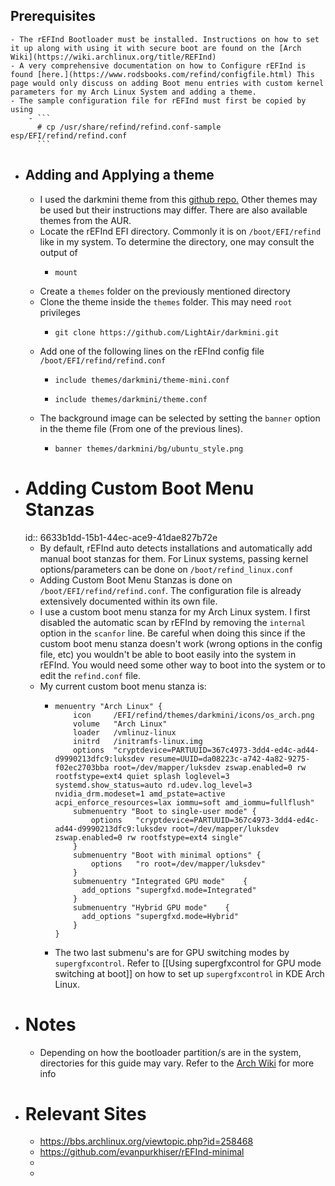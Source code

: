 ## Prerequisites
	- The rEFInd Bootloader must be installed. Instructions on how to set it up along with using it with secure boot are found on the [Arch Wiki](https://wiki.archlinux.org/title/REFInd)
	- A very comprehensive documentation on how to Configure rEFInd is found [here.](https://www.rodsbooks.com/refind/configfile.html) This page would only discuss on adding Boot menu entries with custom kernel parameters for my Arch Linux System and adding a theme.
	- The sample configuration file for rEFInd must first be copied by using
		- ```
		  #	cp /usr/share/refind/refind.conf-sample esp/EFI/refind/refind.conf
		  ```
- ## Adding and Applying a theme
	- I used the darkmini theme from this [github repo.](https://github.com/LightAir/darkmini) Other themes may be used but their instructions may differ. There are also available themes from the AUR.
	- Locate the rEFInd EFI directory. Commonly it is on `/boot/EFI/refind` like in my system. To determine the directory, one may consult the output of
		- ```
		  mount
		  ```
	- Create a `themes` folder on the previously mentioned directory
	- Clone the theme inside the `themes` folder. This may need `root` privileges
		- ```
		  git clone https://github.com/LightAir/darkmini.git
		  ```
	- Add one of the following lines on the rEFInd config file `/boot/EFI/refind/refind.conf`
		- ```
		  include themes/darkmini/theme-mini.conf
		  ```
		- ```
		  include themes/darkmini/theme.conf
		  ```
	- The background image can be selected by setting the `banner` option in the theme file (From one of the previous lines).
		- ```
		  banner themes/darkmini/bg/ubuntu_style.png  
		  ```
- # Adding Custom Boot Menu Stanzas
  id:: 6633b1dd-15b1-44ec-ace9-41dae827b72e
	- By default, rEFInd auto detects installations and automatically add manual boot stanzas for them. For Linux systems, passing kernel options/parameters can be done on `/boot/refind_linux.conf`
	- Adding Custom Boot Menu Stanzas is done on `/boot/EFI/refind/refind.conf`. The configuration file is already extensively documented within its own file.
	- I use a custom boot menu stanza for my Arch Linux system. I first disabled the automatic scan by rEFInd by removing the `internal` option in the `scanfor` line. Be careful when doing this since if the custom boot menu stanza doesn't work (wrong options in the config file, etc) you wouldn't be able to boot easily into the system in rEFInd. You would need some other way to boot into the system or to edit the `refind.conf` file.
	- My current custom boot menu stanza is:
		- ```
		  menuentry "Arch Linux" {
		      icon     /EFI/refind/themes/darkmini/icons/os_arch.png
		      volume   "Arch Linux"
		      loader   /vmlinuz-linux
		      initrd   /initramfs-linux.img
		      options  "cryptdevice=PARTUUID=367c4973-3dd4-ed4c-ad44-d9990213dfc9:luksdev resume=UUID=da08223c-a742-4a82-9275-f02ec2703bba root=/dev/mapper/luksdev zswap.enabled=0 rw rootfstype=ext4 quiet splash loglevel=3 systemd.show_status=auto rd.udev.log_level=3 nvidia_drm.modeset=1 amd_pstate=active acpi_enforce_resources=lax iommu=soft amd_iommu=fullflush"
		      submenuentry "Boot to single-user mode" {
		          options	"cryptdevice=PARTUUID=367c4973-3dd4-ed4c-ad44-d9990213dfc9:luksdev root=/dev/mapper/luksdev zswap.enabled=0 rw rootfstype=ext4 single"
		      }
		      submenuentry "Boot with minimal options" {
		          options	"ro root=/dev/mapper/luksdev"
		      }
		      submenuentry "Integrated GPU mode"	{
		     	add_options "supergfxd.mode=Integrated"
		      }
		      submenuentry "Hybrid GPU mode"	{
		     	add_options "supergfxd.mode=Hybrid"
		      }
		  }
		  ```
		- The two last submenu's are for GPU switching modes by `supergfxcontrol`. Refer to [[Using supergfxcontrol for GPU mode switching at boot]] on how to set up `supergfxcontrol` in KDE Arch Linux.
- # Notes
	- Depending on how the bootloader partition/s are in the system, directories for this guide may vary. Refer to the [Arch Wiki](https://wiki.archlinux.org/title/REFInd) for more info
- # Relevant Sites
	- https://bbs.archlinux.org/viewtopic.php?id=258468
	- https://github.com/evanpurkhiser/rEFInd-minimal
	-
	-